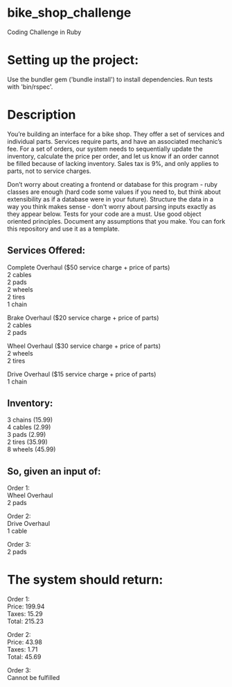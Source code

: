 # bike_shop_challenge
Coding Challenge in Ruby

# Setting up the project:
Use the bundler gem ('bundle install') to install dependencies. Run tests with 'bin/rspec'.

# Description
You’re building an interface for a bike shop. They offer a set of services and individual parts. Services require parts, and have an associated mechanic’s fee. For a set of orders, our system needs to sequentially update the inventory, calculate the price per order, and let us know if an order cannot be filled because of lacking inventory. Sales tax is 9%, and only applies to parts, not to service charges.

Don’t worry about creating a frontend or database for this program - ruby classes are enough (hard code some values if you need to, but think about extensibility as if a database were in your future). Structure the data in a way you think makes sense - don't worry about parsing inputs exactly as they appear below. Tests for your code are a must. Use good object oriented principles. Document any assumptions that you make. You can fork this repository and use it as a template.

## Services Offered:
Complete Overhaul ($50 service charge + price of parts)  
2 cables  
2 pads  
2 wheels  
2 tires  
1 chain  

Brake Overhaul ($20 service charge + price of parts)  
2 cables  
2 pads  

Wheel Overhaul ($30 service charge + price of parts)  
2 wheels  
2 tires  

Drive Overhaul ($15 service charge + price of parts)  
1 chain  


## Inventory:
3 chains (15.99)  
4 cables (2.99)  
3 pads (2.99)  
2 tires (35.99)  
8 wheels (45.99)  


## So, given an input of:

Order 1:  
Wheel Overhaul  
2 pads  

Order 2:  
Drive Overhaul  
1 cable  

Order 3:  
2 pads  

# The system should return:

Order 1:  
Price: 199.94  
Taxes: 15.29  
Total:  215.23  

Order 2:  
Price: 43.98  
Taxes: 1.71  
Total: 45.69  

Order 3:  
Cannot be fulfilled  
